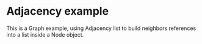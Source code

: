 # Adjacency example

This is a Graph example, using Adjacency list to build neighbors references into a list inside a Node object.
